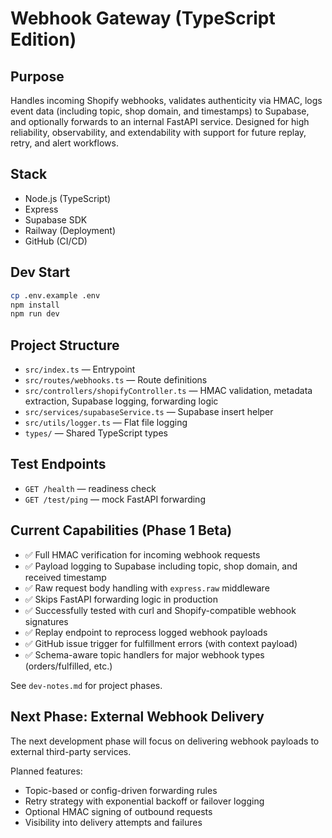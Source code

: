 # Webhook Gateway (TypeScript Edition)

## Purpose
Handles incoming Shopify webhooks, validates authenticity via HMAC, logs event data (including topic, shop domain, and timestamps) to Supabase, and optionally forwards to an internal FastAPI service. Designed for high reliability, observability, and extendability with support for future replay, retry, and alert workflows.

## Stack
- Node.js (TypeScript)
- Express
- Supabase SDK
- Railway (Deployment)
- GitHub (CI/CD)

## Dev Start
```bash
cp .env.example .env
npm install
npm run dev
```

## Project Structure
- `src/index.ts` — Entrypoint
- `src/routes/webhooks.ts` — Route definitions
- `src/controllers/shopifyController.ts` — HMAC validation, metadata extraction, Supabase logging, forwarding logic
- `src/services/supabaseService.ts` — Supabase insert helper
- `src/utils/logger.ts` — Flat file logging
- `types/` — Shared TypeScript types

## Test Endpoints
- `GET /health` — readiness check
- `GET /test/ping` — mock FastAPI forwarding

## Current Capabilities (Phase 1 Beta)
- ✅ Full HMAC verification for incoming webhook requests
- ✅ Payload logging to Supabase including topic, shop domain, and received timestamp
- ✅ Raw request body handling with `express.raw` middleware
- ✅ Skips FastAPI forwarding logic in production
- ✅ Successfully tested with curl and Shopify-compatible webhook signatures
- ✅ Replay endpoint to reprocess logged webhook payloads
- ✅ GitHub issue trigger for fulfillment errors (with context payload)
- ✅ Schema-aware topic handlers for major webhook types (orders/fulfilled, etc.)

See `dev-notes.md` for project phases.

## Next Phase: External Webhook Delivery

The next development phase will focus on delivering webhook payloads to external third-party services.

Planned features:
- Topic-based or config-driven forwarding rules
- Retry strategy with exponential backoff or failover logging
- Optional HMAC signing of outbound requests
- Visibility into delivery attempts and failures